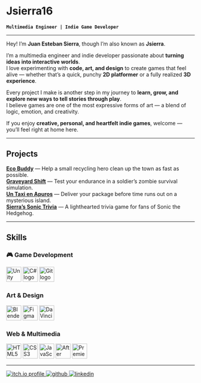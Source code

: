 # Jsierra16

**`Multimedia Engineer | Indie Game Developer`**

---

Hey! I’m **Juan Esteban Sierra**, though I’m also known as **Jsierra**.  

I’m a multimedia engineer and indie developer passionate about **turning ideas into interactive worlds**.  
I love experimenting with **code, art, and design** to create games that feel alive — whether that’s a quick, punchy **2D platformer** or a fully realized **3D experience**.

Every project I make is another step in my journey to **learn, grow, and explore new ways to tell stories through play**.  
I believe games are one of the most expressive forms of art — a blend of logic, emotion, and creativity.  

If you enjoy **creative, personal, and heartfelt indie games**, welcome — you’ll feel right at home here.

---

## Projects

[**Eco Buddy**](https://jsierra07.itch.io/eco-buddy) — Help a small recycling hero clean up the town as fast as possible.  
[**Graveyard Shift**](https://jsierra07.itch.io/graveyard-shift) — Test your endurance in a soldier’s zombie survival simulation.  
[**Un Taxi en Apuros**](https://jsierra07.itch.io/un-taxi-en-apuros) — Deliver your package before time runs out on a mysterious island.  
[**Sierra’s Sonic Trivia**](https://jsierra07.itch.io/sierras-sonic-trivia) — A lighthearted trivia game for fans of Sonic the Hedgehog.

---

## Skills

### 🎮 Game Development
<p align="left">
  <img src="https://cdn.jsdelivr.net/gh/devicons/devicon/icons/unity/unity-original.svg" height="40" alt="Unity logo"/>
  <img src="https://cdn.jsdelivr.net/gh/devicons/devicon/icons/csharp/csharp-original.svg" height="40" alt="C# logo"/>
  <img src="https://cdn.jsdelivr.net/gh/devicons/devicon/icons/git/git-original.svg" height="40" alt="Git logo"/>
</p>

### Art & Design
<p align="left">
  <img src="https://cdn.jsdelivr.net/gh/devicons/devicon/icons/blender/blender-original.svg" height="40" alt="Blender logo"/>
  <img src="https://cdn.jsdelivr.net/gh/devicons/devicon/icons/figma/figma-original.svg" height="40" alt="Figma logo"/>
  <img src="https://cdn-icons-png.flaticon.com/512/5969/5969095.png" height="40" alt="DaVinci Resolve style icon"/>
</p>

### Web & Multimedia
<p align="left">
  <img src="https://cdn.jsdelivr.net/gh/devicons/devicon/icons/html5/html5-original.svg" height="40" alt="HTML5 logo"/>
  <img src="https://cdn.jsdelivr.net/gh/devicons/devicon/icons/css3/css3-original.svg" height="40" alt="CSS3 logo"/>
  <img src="https://cdn.jsdelivr.net/gh/devicons/devicon/icons/javascript/javascript-original.svg" height="40" alt="JavaScript logo"/>
  <img src="https://cdn.jsdelivr.net/gh/devicons/devicon/icons/aftereffects/aftereffects-original.svg" height="40" alt="After Effects logo"/>
  <img src="https://cdn.jsdelivr.net/gh/devicons/devicon/icons/premierepro/premierepro-original.svg" height="40" alt="Premiere Pro logo"/>
</p>

---

<p align="left">
  <a href="https://jsierra07.itch.io/">
    <img alt="itch.io profile" title="Play my games on Itch.io" src="https://custom-icon-badges.demolab.com/badge/-Itch.io-%23fa5c5c?style=for-the-badge&logo=itchdotio&logoColor=white"/>
  </a>
  <a href="https://github.com/Jsierra16">
    <img alt="github" title="See my code on GitHub" src="https://custom-icon-badges.demolab.com/badge/-GitHub-%23181717?style=for-the-badge&logo=github&logoColor=white"/>
  </a>
  <a href="https://www.linkedin.com/in/juanestebansierra/">
    <img alt="linkedin" title="Connect with me on LinkedIn" src="https://custom-icon-badges.demolab.com/badge/-LinkedIn-%230A66C2?style=for-the-badge&logo=linkedin&logoColor=white"/>
  </a>
</p>
